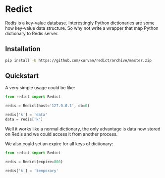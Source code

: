 # Redict
Redis is a key-value database. Interestingly Python dictionaries are some how key-value data structure. So why not write
a wrapper that map Python dictionary to Redis server.

## Installation
```bash
pip install -U https://github.com/xurvan/redict/archive/master.zip
```

## Quickstart
A very simple usage could be like:

```python
from redict import Redict

redis = Redict(host='127.0.0.1', db=0)

redis['k'] = 'data'
data = redis['k']
```
Well it works like a normal dictionary, the only advantage is data now stored on Redis and we could access it from
another process.

We also could set an expire for all keys of dictionary:


```python
from redict import Redict

redis = Redict(expire=800)

redis['k'] = 'temporary'
```
